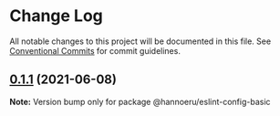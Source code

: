 # Change Log

All notable changes to this project will be documented in this file.
See [Conventional Commits](https://conventionalcommits.org) for commit guidelines.

## [0.1.1](https://github.com/hannoeru/eslint-config/compare/v0.6.5...v0.1.1) (2021-06-08)

**Note:** Version bump only for package @hannoeru/eslint-config-basic
